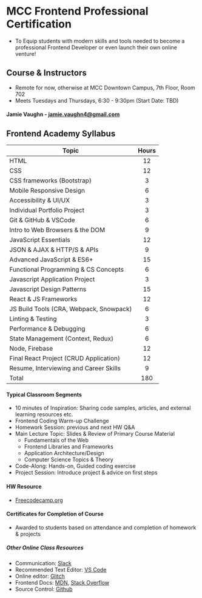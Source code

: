 # MCC Frontend Professional Certification
  * To Equip students with modern skills and tools needed to become a professional Frontend Developer or even launch their own online venture!

## Course & Instructors
  * Remote for now, otherwise at MCC Downtown Campus, 7th Floor, Room 702
  * Meets Tuesdays and Thursdays, 6:30 - 9:30pm (Start Date: TBD)

  #### Jamie Vaughn - jamie.vaughn4@gmail.com

## Frontend Academy Syllabus
| Topic                                          |Hours|
| ---------                                      |:---:|
| HTML                                           | 12  |
| CSS                                            | 12  |
| CSS frameworks (Bootstrap)	                   | 3   |
| Mobile Responsive Design                       | 6   |
| Accessibility	& UI/UX                          | 3   |
| Individual Portfolio Project	                 | 3   |
| Git & GitHub & VSCode                          | 6   |
| Intro to Web Browsers & the DOM                | 9   |
| JavaScript Essentials	                         | 12  |
| JSON & AJAX	& HTTP/S & APIs                    | 9   |
| Advanced JavaScript	& ES6+                     | 15  |
| Functional Programming & CS Concepts           | 6   |
| Javascript Application Project                 | 3   |
| Javascript Design Patterns	                   | 15  |
| React	& JS Frameworks                          | 12  |
| JS Build Tools (CRA, Webpack, Snowpack)        | 6   |
| Linting & Testing                              | 3   |
| Performance & Debugging                        | 6   |
| State Management (Context, Redux)	             | 6   |
| Node, Firebase	                               | 12  |
| Final React Project (CRUD Application)         | 12  |
| Resume, Interviewing and Career Skills	       | 9   |
| Total	                                         | 180 |


#### Typical Classroom Segments
  * 10 minutes of Inspiration: Sharing code samples, articles, and external learning resources etc.
  * Frontend Coding Warm-up Challenge
  * Homework Session: previous and next HW Q&A
  * Main Lecture Topic: Slides & Review of Primary Course Material
    - Fundamentals of the Web
    - Frontend Libraries and Frameworks
    - Application Architecture/Design
    - Computer Science Topics & Theory
  * Code-Along: Hands-on, Guided coding exercise
  * Project Session: Introduce project & advice on first steps

#### HW Resource
  * [Freecodecamp.org](https://learn.freecodecamp.org/)

#### Certificates for Completion of Course
* Awarded to students based on attendance and completion of homework & projects

##### Other Online Class Resources
  * Communication: [Slack](frontendacademy.slack.com)
  * Recommended Text Editor: [VS Code](https://code.visualstudio.com/)
  * Online editor: [Glitch](https://glitch.com)
  * Frontend Docs: [MDN](https://developer.mozilla.org/en-US/), [Stack Overflow](stackoverflow.com)
  * Source Control: [Github](github.com)